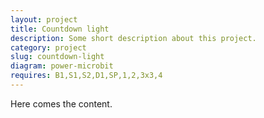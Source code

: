 ```yaml
---
layout: project
title: Countdown light
description: Some short description about this project.
category: project
slug: countdown-light
diagram: power-microbit
requires: B1,S1,S2,D1,SP,1,2,3x3,4
---
```


Here comes the content.